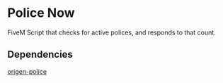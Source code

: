 # Police Now

FiveM Script that checks for active polices, and responds to that count.

## Dependencies
[origen-police](https://www.origennetwork.store/package/5884106)

